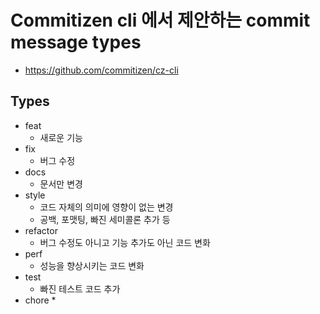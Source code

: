 # Commitizen cli 에서 제안하는 commit message types

* https://github.com/commitizen/cz-cli

## Types
* feat
    * 새로운 기능
* fix
    * 버그 수정
* docs
    * 문서만 변경
* style
    * 코드 자체의 의미에 영향이 없는 변경
    * 공백, 포맷팅, 빠진 세미콜론 추가 등
* refactor
    * 버그 수정도 아니고 기능 추가도 아닌 코드 변화
* perf
    * 성능을 향상시키는 코드 변화
* test
    * 빠진 테스트 코드 추가
* chore
    *
